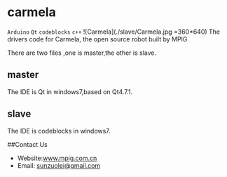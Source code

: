 # carmela

`Arduino` `Qt` `codeblocks` `c++`
![Carmela](./slave/Carmela.jpg =360*640)
The drivers code for Carmela, the open source robot built by MPIG

There are two files ,one is master,the other is slave.
## master
The IDE is Qt in windows7,based on Qt4.7.1.

## slave
The IDE is codeblocks in windows7.

##Contact Us
- Website:www.mpig.com.cn
- Email: sunzuolei@gmail.com